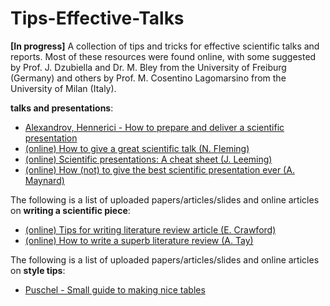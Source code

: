 # Tips-Effective-Talks

**[In progress]**
A collection of tips and tricks for effective scientific talks and reports.
Most of these resources were found online, with some suggested by Prof. J. Dzubiella and Dr. M. Bley from the University of Freiburg (Germany) and others by Prof. M. Cosentino Lagomarsino from the University of Milan (Italy).


 **talks and presentations**:
 - [Alexandrov, Hennerici - How to prepare and deliver a scientific presentation](../main/Talk-and-presentation-tips/Alexandrov_Hennerici.pdf)
 - [(online) How to give a great scientific talk (N. Fleming)](https://www.nature.com/articles/d41586-018-07780-5)
 - [(online) Scientific presentations: A cheat sheet (J. Leeming)](http://blogs.nature.com/naturejobs/2017/01/11/scientific-presentations-a-cheat-sheet/)
 - [(online) How (not) to give the best scientific presentation ever (A. Maynard)](https://medium.com/edge-of-innovation/how-to-give-the-best-scientific-presentation-ever-c87e202718cf)

The following is a list of uploaded papers/articles/slides and online articles on **writing a scientific piece**:
- [(online) Tips for writing literature review article (E. Crawford)](https://www.asbmb.org/asbmb-today/careers/120111/writing-a-scientific-literature-review-article)
- [(online) How to write a superb literature review (A. Tay)](https://www.nature.com/articles/d41586-020-03422-x)

The following is a list of uploaded papers/articles/slides and online articles on **style tips**:
- [Puschel - Small guide to making nice tables](../main/Style-tips/Puschel.pdf)
